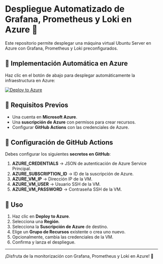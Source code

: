 # Despliegue Automatizado de Grafana, Prometheus y Loki en Azure 🚀

Este repositorio permite desplegar una máquina virtual Ubuntu Server en Azure con Grafana, Prometheus y Loki preconfigurados.

## 🚀 **Implementación Automática en Azure**
Haz clic en el botón de abajo para desplegar automáticamente la infraestructura en Azure:

[![Deploy to Azure](https://aka.ms/deploytoazurebutton)](https://portal.azure.com/#create/Microsoft.Template/uri/https%3A%2F%2Fraw.githubusercontent.com%2Fcamiloriosjcr%2Fazure-deploy-monitoring%2Fmain%2Fazuredeploy.json)

## 📌 **Requisitos Previos**
- Una cuenta en **Microsoft Azure**.
- Una **suscripción de Azure** con permisos para crear recursos.
- Configurar **GitHub Actions** con las credenciales de Azure.

## 📜 **Configuración de GitHub Actions**
Debes configurar los siguientes **secretos en GitHub**:
1. **AZURE_CREDENTIALS** → JSON de autenticación de Azure Service Principal.
2. **AZURE_SUBSCRIPTION_ID** → ID de la suscripción de Azure.
3. **AZURE_VM_IP** → Dirección IP de la VM.
4. **AZURE_VM_USER** → Usuario SSH de la VM.
5. **AZURE_VM_PASSWORD** → Contraseña SSH de la VM.

## 📝 **Uso**

1. Haz clic en **Deploy to Azure**.
2. Selecciona una **Región**.
3. Selecciona la **Suscripción de Azure** de destino.
4. Elige un **Grupo de Recursos** existente o crea uno nuevo.
5. Opcionalmente, cambia las credenciales de la VM.
6. Confirma y lanza el despliegue.

---

¡Disfruta de la monitorización con Grafana, Prometheus y Loki en Azure! 🚀
